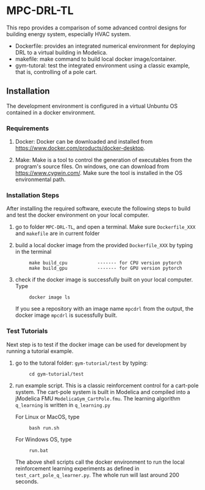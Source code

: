 # MPC-DRL-TL
This repo provides a comparison of some advanced control designs for building energy system, especially HVAC system.

- Dockerfile: provides an integrated numerical environment for deploying DRL to a virtual building in Modelica.
- makefile: make command to build local docker image/container.
- gym-tutoral: test the integrated environment using a classic example, that is, controlling of a pole cart.
  

## Installation
The development environment is configured in a virtual Unbuntu OS contained in a docker environment. 

### Requirements
1. Docker: Docker can be downloaded and installed from https://www.docker.com/products/docker-desktop. 

2. Make: Make is a tool to control the generation of executables from the program's source files. On windows, one can download from https://www.cygwin.com/. Make sure the tool is installed in the OS environmental path.

### Installation Steps
After installing the required software, execute the following steps to build and test the docker environment on your local computer.

1. go to folder `MPC-DRL-TL`, and open a terminal. Make sure `Dockerfile_XXX` and `makefile` are in current folder
2. build a local docker image from the provided `Dockerfile_XXX` by typing in the terminal
   
            make build_cpu           ------- for CPU version pytorch
            make build_gpu           ------- for GPU version pytorch
3. check if the docker image is successfully built on your local computer. Type

            docker image ls
    
    If you see a repository with an image name `mpcdrl` from the output, the docker image `mpcdrl` is sucessfully built.

### Test Tutorials
Next step is to test if the docker image can be used for development by running a tutorial example.

1. go to the tutoral folder: `gym-tutorial/test` by typing:

            cd gym-tutorial/test

2. run example script. This is a classic reinforcement control for a cart-pole system. The cart-pole system is built in Modelica and compiled into a jModelica FMU `ModelicaGym_CartPole.fmu`. The learning algorithm `q_learning` is written in `q_learning.py`

   For Linux or MacOS, type

            bash run.sh 

    For Windows OS, type

            run.bat

    The above shell scripts call the docker environment to run the local reinforcement learning experiments as defined in `test_cart_pole_q_learner.py`. The whole run will last around 200 seconds.
